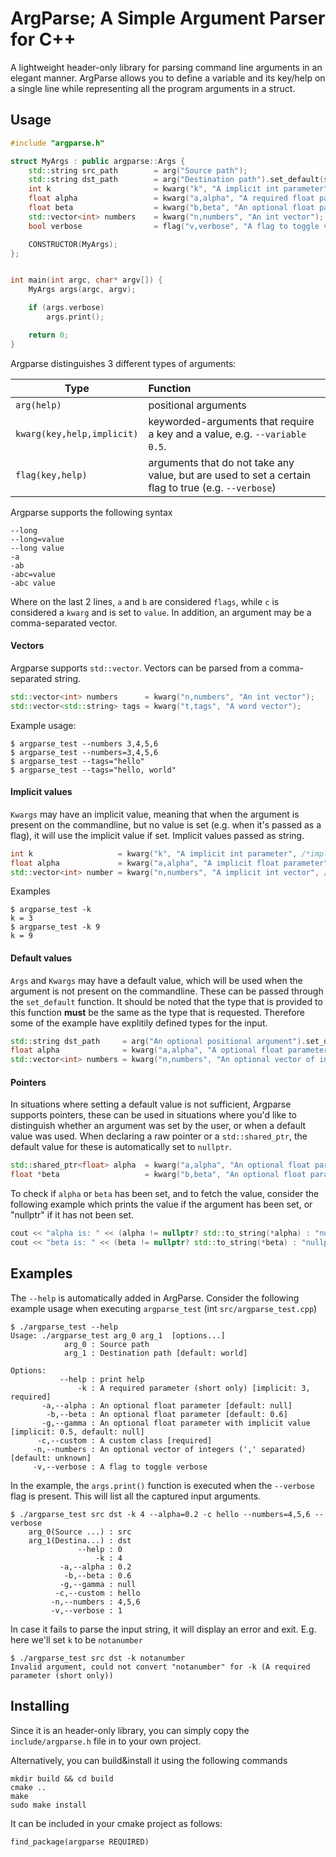 # ArgParse; A Simple Argument Parser for C++
A lightweight header-only library for parsing command line arguments in an elegant manner. ArgParse allows you to define a variable and its key/help on a single line while representing all the program arguments in a struct. 

## Usage
```c++
#include "argparse.h"

struct MyArgs : public argparse::Args {
    std::string src_path        = arg("Source path");
    std::string dst_path        = arg("Destination path").set_default(std::string("world"));
    int k                       = kwarg("k", "A implicit int parameter", /*implicit*/"3");
    float alpha                 = kwarg("a,alpha", "A required float parameter");
    float beta                  = kwarg("b,beta", "An optional float parameter").set_default(0.6f);
    std::vector<int> numbers    = kwarg("n,numbers", "An int vector");
    bool verbose                = flag("v,verbose", "A flag to toggle verbose");

    CONSTRUCTOR(MyArgs);
};


int main(int argc, char* argv[]) {
    MyArgs args(argc, argv);

    if (args.verbose)
        args.print();

    return 0;
}
```
Argparse distinguishes 3 different types of arguments:

| Type | Function  |
| --- |:-------------|
| `arg(help)`    | positional arguments |
| `kwarg(key,help,implicit)`  | keyworded-arguments that require a key and a value, e.g. `--variable 0.5`.  |
| `flag(key,help)`   | arguments that do not take any value, but are used to set a certain flag to true (e.g. `--verbose`) |

Argparse supports the following syntax
```
--long
--long=value
--long value
-a
-ab
-abc=value
-abc value
```
Where on the last 2 lines, `a` and `b` are considered `flags`, while `c` is considered a `kwarg` and is set to `value`. In addition, an argument may be a comma-separated vector.

#### Vectors
Argparse supports `std::vector`. Vectors can be parsed from a comma-separated string.  
```c++
std::vector<int> numbers      = kwarg("n,numbers", "An int vector");
std::vector<std::string> tags = kwarg("t,tags", "A word vector");
```
Example usage:
```
$ argparse_test --numbers 3,4,5,6
$ argparse_test --numbers=3,4,5,6
$ argparse_test --tags="hello"
$ argparse_test --tags="hello, world"
```

#### Implicit values
`Kwargs` may have an implicit value, meaning that when the argument is present on the commandline, but no value is set (e.g. when it's passed as a flag), it will use the implicit value if set. Implicit values passed as string.
```c++
int k                   = kwarg("k", "A implicit int parameter", /*implicit*/"3");
float alpha             = kwarg("a,alpha", "A implicit float parameter", /*implicit*/"0.5");
std::vector<int> number = kwarg("n,numbers", "A implicit int vector", /*implicit*/"1,2,3");
```
Examples
```
$ argparse_test -k
k = 3
$ argparse_test -k 9
k = 9
```
#### Default values
`Args` and `Kwargs` may have a default value, which will be used when the argument is not present on the commandline. These can be passed through the `set_default` function. It should be noted that the type that is provided to this function __must__ be the same as the type that is requested. Therefore some of the example have explitily defined types for the input.
```c++
std::string dst_path     = arg("An optional positional argument").set_default<std::string>("output.png");
float alpha              = kwarg("a,alpha", "A optional float parameter").set_default(0.5f);
std::vector<int> numbers = kwarg("n,numbers", "An optional vector of integers").set_default(std::vector<int>{1,2});
```
#### Pointers
In situations where setting a default value is not sufficient, Argparse supports pointers, these can be used in situations where you'd like to distinguish whether an argument was set by the user, or when a default value was used. When declaring a raw pointer or a `std::shared_ptr`, the default value for these is automatically set to `nullptr`. 
```c++
std::shared_ptr<float> alpha  = kwarg("a,alpha", "An optional float parameter");
float *beta                   = kwarg("b,beta", "An optional float parameter");
```
To check if `alpha` or `beta` has been set, and to fetch the value, consider the following example which prints the value if the argument has been set, or "nullptr" if it has not been set.
```c++
cout << "alpha is: " << (alpha != nullptr? std::to_string(*alpha) : "nullptr") << endl;
cout << "beta is: " << (beta != nullptr? std::to_string(*beta) : "nullptr") << endl;
```

## Examples
The `--help` is automatically added in ArgParse. Consider the following example usage when executing `argparse_test` (int `src/argparse_test.cpp`) 
```
$ ./argparse_test --help
Usage: ./argparse_test arg_0 arg_1  [options...]
            arg_0 : Source path
            arg_1 : Destination path [default: world]

Options:
           --help : print help
               -k : A required parameter (short only) [implicit: 3, required]
       -a,--alpha : An optional float parameter [default: null]
        -b,--beta : An optional float parameter [default: 0.6]
       -g,--gamma : An optional float parameter with implicit value [implicit: 0.5, default: null]
      -c,--custom : A custom class [required]
     -n,--numbers : An optional vector of integers (',' separated) [default: unknown]
     -v,--verbose : A flag to toggle verbose

```
In the example, the `args.print()` function is executed when the `--verbose` flag is present. This will list all the captured input arguments.

```
$ ./argparse_test src dst -k 4 --alpha=0.2 -c hello --numbers=4,5,6 --verbose
    arg_0(Source ...) : src
    arg_1(Destina...) : dst
               --help : 0
                   -k : 4
           -a,--alpha : 0.2
            -b,--beta : 0.6
           -g,--gamma : null
          -c,--custom : hello
         -n,--numbers : 4,5,6
         -v,--verbose : 1
```
In case it fails to parse the input string, it will display an error and exit. E.g. here we'll set `k` to be `notanumber` 
```
$ ./argparse_test src dst -k notanumber
Invalid argument, could not convert "notanumber" for -k (A required parameter (short only))
```

## Installing
Since it is an header-only library, you can simply copy the `include/argparse.h` file in to your own project. 

Alternatively, you can build&install it using the following commands
```
mkdir build && cd build
cmake ..
make
sudo make install
```

It can be included in your cmake project as follows:
```
find_package(argparse REQUIRED)
``` 